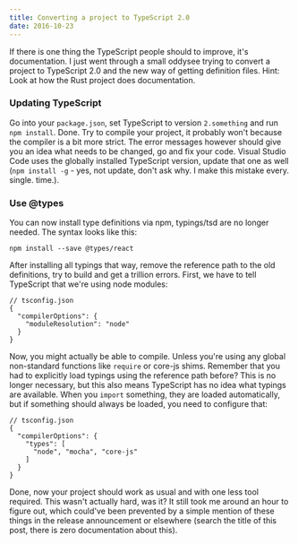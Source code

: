 ```yaml
---
title: Converting a project to TypeScript 2.0
date: 2016-10-23
---
```


If there is one thing the TypeScript people should to improve, it's documentation.
I just went through a small oddysee trying to convert a project to TypeScript
2.0 and the new way of getting definition files. Hint: Look at how the Rust
project does documentation.

### Updating TypeScript

Go into your `package.json`, set TypeScript to version `2.something` and run
`npm install`. Done. Try to compile your project, it probably won't because the
compiler is a bit more strict. The error messages however should give you an
idea what needs to be changed, go and fix your code. Visual Studio Code uses
the globally installed TypeScript version, update that one as well
(`npm install -g` - yes, not update, don't ask why. I make this mistake every.
single. time.).

### Use @types

You can now install type definitions via npm, typings/tsd
are no longer needed. The syntax looks like this:

    npm install --save @types/react

After installing all typings that way, remove the reference path to the old
definitions, try to build and get a trillion errors. First, we have to tell
TypeScript that we're using node modules:

    // tsconfig.json
    {
      "compilerOptions": {
        "moduleResolution": "node"
      }
    }

Now, you might actually be able to compile. Unless you're using any global
non-standard functions like `require` or core-js shims. Remember that you
had to explicitly load typings using the reference path before? This is no
longer necessary, but this also means TypeScript has no idea what typings are
available. When you `import` something, they are loaded automatically, but if
something should always be loaded, you need to configure that:

    // tsconfig.json
    {
      "compilerOptions": {
        "types": [
          "node", "mocha", "core-js"
        ]
      }
    }

Done, now your project should work as usual and with one less tool required.
This wasn't actually hard, was it? It still took me around an hour to figure
out, which could've been prevented by a simple mention of these things in the
release announcement or elsewhere (search the title of this post, there is
zero documentation about this).